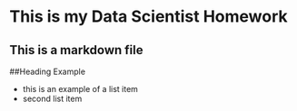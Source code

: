 # This is my Data Scientist Homework
## This is a markdown file
##Heading Example
* this is an example of a list item
* second list item
